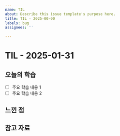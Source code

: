 ```yaml
---
name: TIL
about: Describe this issue template's purpose here.
title: TIL - 2025-00-00
labels: bug
assignees: ''

---
```


# TIL - 2025-01-31

## 오늘의 학습
- [ ] 주요 학습 내용 1
- [ ] 주요 학습 내용 2

## 느낀 점

## 참고 자료
